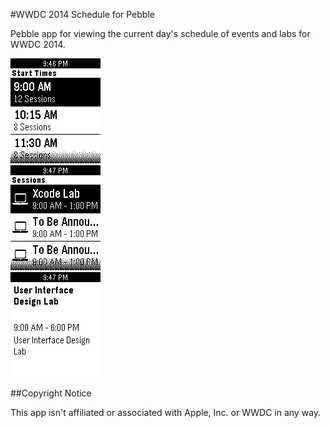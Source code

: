 #WWDC 2014 Schedule for Pebble

Pebble app for viewing the current day's schedule of events and labs for WWDC 2014.

![alt tag](pebble-screenshot_2014-05-27_21-46-50.png)  
![alt tag](pebble-screenshot_2014-05-27_21-47-11.png)  
![alt tag](pebble-screenshot_2014-05-27_21-47-31.png)  

##Copyright Notice

This app isn't affiliated or associated with Apple, Inc. or WWDC in any way.
